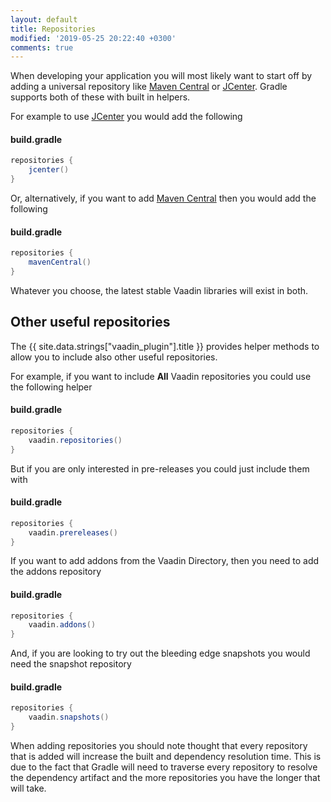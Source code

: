 ```yaml
---
layout: default
title: Repositories
modified: '2019-05-25 20:22:40 +0300'
comments: true
---
```


When developing your application you will most likely want to start off by adding a universal repository like [Maven Central](https://search.maven.org) or [JCenter](https://bintray.com/bintray/jcenter). Gradle supports both of these with built in helpers.

For example to use [JCenter](https://bintray.com/bintray/jcenter) you would add the following

#### build.gradle
```groovy
repositories {
    jcenter()
}
```

Or, alternatively, if you want to add [Maven Central](https://search.maven.org) then you would add the following

#### build.gradle
```groovy
repositories {
    mavenCentral()
}
```

Whatever you choose, the latest stable Vaadin libraries will exist in both.

## Other useful repositories

The {{ site.data.strings["vaadin_plugin"].title }} provides helper methods to allow you to include also other useful repositories.

For example, if you want to include **All** Vaadin repositories you could use the following helper

#### build.gradle
```groovy
repositories {
    vaadin.repositories()
}
```

But if you are only interested in pre-releases you could just include them with

#### build.gradle
```groovy
repositories {
    vaadin.prereleases()
}
```

If you want to add addons from the Vaadin Directory, then you need to add the addons repository

#### build.gradle
```groovy
repositories {
    vaadin.addons()
}
```

And, if you are looking to try out the bleeding edge snapshots you would need the snapshot repository

#### build.gradle
```groovy
repositories {
    vaadin.snapshots()
}
```

When adding repositories you should note thought that every repository that is added will increase the built and dependency resolution time. This is due to the fact that Gradle will need to traverse every repository to resolve the dependency artifact and the more repositories you have the longer that will take.